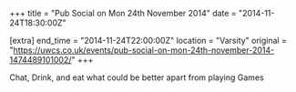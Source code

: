 +++
title = "Pub Social on Mon 24th November 2014"
date = "2014-11-24T18:30:00Z"

[extra]
end_time = "2014-11-24T22:00:00Z"
location = "Varsity"
original = "https://uwcs.co.uk/events/pub-social-on-mon-24th-november-2014-1474489101002/"
+++

Chat, Drink, and eat what could be better apart from playing Games

